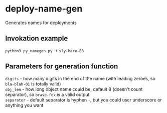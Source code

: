 # deploy-name-gen
Generates names for deployments

## Invokation example
`python3 py_namegen.py` -> `sly-hare-83`

## Parameters for generation function
`digits` - how many digits in the end of the name (with leading zeroes, so `bla-blah-01` is totally valid)  
`obj_len` - how long object name could be, default 8 (doesn't count separator), so `brave-fox` is a valid output  
`separator` - default separator is hyphen `-`, but you could user underscore or anything you want  

